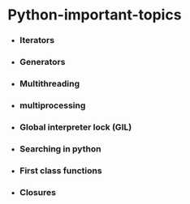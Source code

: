 # Python-important-topics

- ### Iterators
- ### Generators
- ### Multithreading
- ### multiprocessing
- ### Global interpreter lock (GIL)
- ### Searching in python
- ### First class functions
- ### Closures
